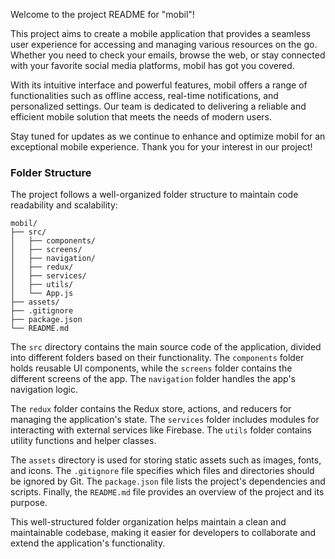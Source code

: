 Welcome to the project README for "mobil"!

This project aims to create a mobile application that provides a seamless user experience for accessing and managing various resources on the go. Whether you need to check your emails, browse the web, or stay connected with your favorite social media platforms, mobil has got you covered.

With its intuitive interface and powerful features, mobil offers a range of functionalities such as offline access, real-time notifications, and personalized settings. Our team is dedicated to delivering a reliable and efficient mobile solution that meets the needs of modern users.

Stay tuned for updates as we continue to enhance and optimize mobil for an exceptional mobile experience. Thank you for your interest in our project!

### Folder Structure

The project follows a well-organized folder structure to maintain code readability and scalability:

```
mobil/
├── src/
│   ├── components/
│   ├── screens/
│   ├── navigation/
│   ├── redux/
│   ├── services/
│   ├── utils/
│   └── App.js
├── assets/
├── .gitignore
├── package.json
└── README.md
```

The `src` directory contains the main source code of the application, divided into different folders based on their functionality. The `components` folder holds reusable UI components, while the `screens` folder contains the different screens of the app. The `navigation` folder handles the app's navigation logic.

The `redux` folder contains the Redux store, actions, and reducers for managing the application's state. The `services` folder includes modules for interacting with external services like Firebase. The `utils` folder contains utility functions and helper classes.

The `assets` directory is used for storing static assets such as images, fonts, and icons. The `.gitignore` file specifies which files and directories should be ignored by Git. The `package.json` file lists the project's dependencies and scripts. Finally, the `README.md` file provides an overview of the project and its purpose.

This well-structured folder organization helps maintain a clean and maintainable codebase, making it easier for developers to collaborate and extend the application's functionality.
